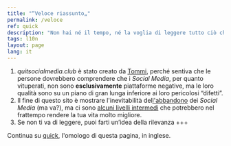 ```yaml
---
title: "“Veloce riassunto„"
permalink: /veloce
ref: quick
description: "Non hai né il tempo, né la voglia di leggere tutto ciò che è scritto qui e vuoi solo conoscere i punti fondamentali? Questa è la pagina giusta per te."
tags: l10n
layout: page
lang: it
---
```

1. *quitsocialmedia.club* è stato creato da [Tommi](https://tommi.space "il sito personale di Tommi"), perché sentiva che le persone dovrebbero comprendere che i *Social Media*, per quanto vituperati, non sono **esclusivamente** piattaforme negative, ma le loro qualità sono su un piano di gran lunga inferiore ai loro pericolosi “difetti”.
2. Il fine di questo sito è mostrare l'inevitabilità del[l'abbandono](/elimina "Elimina i Social Media") dei *Social Media* (ma va?), ma ci sono [alcuni livelli intermedi](/percorso "Il percorso") che potrebbero nel frattempo rendere la tua vita molto migliore.
3. Se non ti va di leggere, puoi farti un’idea della rilevanza +++

Continua su [quick](/quick), l'omologo di questa pagina, in inglese.